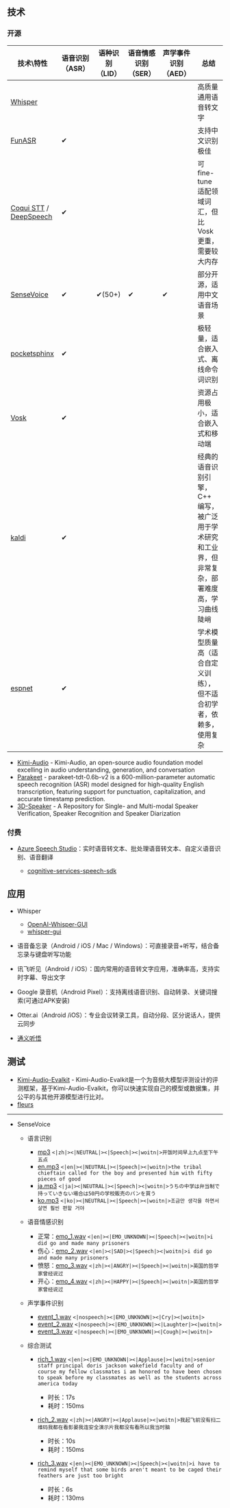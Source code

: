 ## 技术

### 开源

| 技术\特性 | 语音识别（ASR） | 语种识别（LID） | 语音情感识别（SER） | 声学事件识别（AED） | 总结 |
| --- | --- | --- | --- | --- | --- |
| [Whisper](https://github.com/openai/whisper) | | | | | 高质量通用语音转文字 |
| [FunASR](https://github.com/modelscope/FunASR) | ✔ | | | | 支持中文识别极佳 |
| [Coqui STT](https://github.com/coqui-ai/STT) / [DeepSpeech](https://github.com/mozilla/DeepSpeech) | ✔ | | | | 可 fine-tune 适配领域词汇，但比 Vosk 更重，需要较大内存 |
| [SenseVoice](https://github.com/FunAudioLLM/SenseVoice) | ✔ | ✔(50+) | ✔ | ✔ | 部分开源，适用中文语音场景 |
| [pocketsphinx](https://github.com/cmusphinx/pocketsphinx) | ✔ | | | | 极轻量，适合嵌入式、离线命令词识别 |
| [Vosk](https://alphacephei.com/vosk/) | ✔ | | | | 资源占用极小，适合嵌入式和移动端 |
| [kaldi](https://github.com/kaldi-asr/kaldi) | ✔ | | | | 经典的语音识别引擎，C++ 编写，被广泛用于学术研究和工业界，但非常复杂，部署难度高，学习曲线陡峭 |
| [espnet](https://github.com/espnet/espnet) | ✔ | | | | 学术模型质量高（适合自定义训练），但不适合初学者，依赖多，使用复杂 |

- [Kimi-Audio](https://github.com/MoonshotAI/Kimi-Audio) - Kimi-Audio, an open-source audio foundation model excelling in audio understanding, generation, and conversation
- [Parakeet](https://huggingface.co/nvidia/parakeet-tdt-0.6b-v2) - parakeet-tdt-0.6b-v2 is a 600-million-parameter automatic speech recognition (ASR) model designed for high-quality English transcription, featuring support for punctuation, capitalization, and accurate timestamp prediction.
- [3D-Speaker](https://github.com/modelscope/3D-Speaker) - A Repository for Single- and Multi-modal Speaker Verification, Speaker Recognition and Speaker Diarization

### 付费

- [Azure Speech Studio](https://speech.microsoft.com/portal)：实时语音转文本、批处理语音转文本、自定义语音识别、语音翻译

  - [cognitive-services-speech-sdk](https://github.com/Azure-Samples/cognitive-services-speech-sdk)

## 应用

- Whisper

  - [OpenAI-Whisper-GUI](https://github.com/rudymohammadbali/OpenAI-Whisper-GUI)
  - [whisper-gui](https://github.com/Pikurrot/whisper-gui)

- 语音备忘录（Android / iOS / Mac / Windows）：可直接录音+听写，结合备忘录与键盘听写功能
- 讯飞听见（Android / iOS）：国内常用的语音转文字应用，准确率高，支持实时字幕、导出文字
- Google 录音机（Android Pixel）：支持离线语音识别、自动转录、关键词搜索(可通过APK安装)
- Otter.ai（Android /iOS）：专业会议转录工具，自动分段、区分说话人，提供云同步
- [通义听悟](https://tingwu.aliyun.com)

## 测试

- [Kimi-Audio-Evalkit](https://github.com/MoonshotAI/Kimi-Audio-Evalkit) - Kimi-Audio-Evalkit是一个为音频大模型评测设计的评测框架，基于Kimi-Audio-Evalkit，你可以快速实现自己的模型或数据集，并公平的与其他开源模型进行比对。
- [fleurs](https://huggingface.co/datasets/google/fleurs)

---

- SenseVoice

  - 语言识别

    - [mp3](./assets/zh.mp3) `<|zh|><|NEUTRAL|><|Speech|><|woitn|>开饭时间早上九点至下午五点`
    - [en.mp3](./assets/en.mp3) `<|en|><|NEUTRAL|><|Speech|><|woitn|>the tribal chieftain called for the boy and presented him with fifty pieces of good`
    - [ja.mp3](./assets/ja.mp3) `<|ja|><|NEUTRAL|><|Speech|><|woitn|>うちの中学は弁当制で持っていきない場合は50円の学校販売のパンを買う`
    - [ko.mp3](./assets/ko.mp3) `<|ko|><|NEUTRAL|><|Speech|><|woitn|>조금만 생각을 하면서 살면 훨씬 편할 거야`

  - 语音情感识别

    - 正常：[emo_1.wav](./assets/emo_1.wav) `<|en|><|EMO_UNKNOWN|><|Speech|><|woitn|>i did go and made many prisoners`
    - 伤心：[emo_2.wav](./assets/emo_2.wav) `<|en|><|SAD|><|Speech|><|woitn|>i did go and made many prisoners`
    - 愤怒：[emo_3.wav](./assets/emo_3.wav) `<|zh|><|ANGRY|><|Speech|><|woitn|>英国的哲学家曾经说过`
    - 开心：[emo_4.wav](./assets/emo_4.wav) `<|zh|><|HAPPY|><|Speech|><|woitn|>英国的哲学家曾经说过`

  - 声学事件识别

    - [event_1.wav](./assets/event_1.wav) `<|nospeech|><|EMO_UNKNOWN|><|Cry|><|woitn|>`
    - [event_2.wav](./assets/event_2.wav) `<|nospeech|><|EMO_UNKNOWN|><|Laughter|><|woitn|>`
    - [event_3.wav](./assets/event_3.wav) `<|nospeech|><|EMO_UNKNOWN|><|Cough|><|woitn|>`

  - 综合测试

    - [rich_1.wav](./assets/rich_1.wav) `<|en|><|EMO_UNKNOWN|><|Applause|><|woitn|>senior staff principal doris jackson wakefield faculty and of course my fellow classmates i am honored to have been chosen to speak before my classmates as well as the students across america today`

      - 时长：17s
      - 耗时：150ms

    - [rich_2.wav](./assets/rich_2.wav) `<|zh|><|ANGRY|><|Applause|><|woitn|>我起飞前没有扫二维码我都在看彭晏我连安全演示片我都没有看所以我当时脑`

      - 时长：10s
      - 耗时：150ms

    - [rich_3.wav](./assets/rich_3.wav) `<|en|><|EMO_UNKNOWN|><|Speech|><|woitn|>i have to remind myself that some birds aren't meant to be caged their feathers are just too bright`

      - 时长：6s
      - 耗时：130ms

